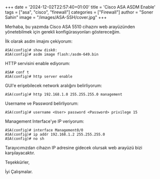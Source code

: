 +++
date = '2024-12-02T22:57:40+01:00'
title = 'Cisco ASA ASDM Enable'
tags = ["asa", "cisco", "firewall"]
categories = ["Firewall"]
author = "Soner Sahin"
image = "/images/ASA-SSH/cover.jpg"
+++

Merhaba, bu yazımda Cisco ASA 5510 cihazını web arayüzünden yönetebilmek için gerekli konfigürasyonları göstereceğim.

İlk olarak asdm imajını çekiyorum:
```
ASA(config)# show disk0:
ASA(config)# asdm image flash:/asdm-649.bin          
```

HTTP servisini enable ediyorum:
```
ASA# conf t
ASA(config)# http server enable
```

GUI'e erişebilecek network aralığını belirliyorum:
```
ASA(config)# http 192.168.1.0 255.255.255.0 management
```

Username ve Password belirliyorum:
```
ASA(config)# username <User> password <Password> privilege 15
```

Management Interface'ye IP veriyorum:
```
ASA(config)# interface Management0/0
ASA(config)# ip addr 192.168.1.2 255.255.255.0
ASA(config)# no sh
```

Tarayıcımızdan cihazın IP adresine gidecek olursak web arayüzü bizi karşılayacaktır.

Teşekkürler,

İyi Çalışmalar.